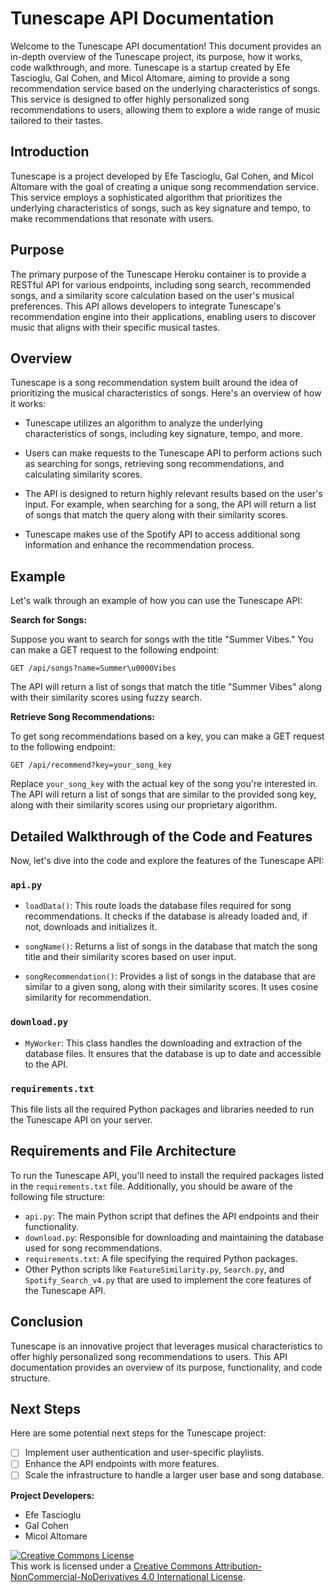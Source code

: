 # Tunescape API Documentation

Welcome to the Tunescape API documentation! This document provides an in-depth overview of the Tunescape project, its purpose, how it works, code walkthrough, and more. Tunescape is a startup created by Efe Tascioglu, Gal Cohen, and Micol Altomare, aiming to provide a song recommendation service based on the underlying characteristics of songs. This service is designed to offer highly personalized song recommendations to users, allowing them to explore a wide range of music tailored to their tastes.

## Introduction

Tunescape is a project developed by Efe Tascioglu, Gal Cohen, and Micol Altomare with the goal of creating a unique song recommendation service. This service employs a sophisticated algorithm that prioritizes the underlying characteristics of songs, such as key signature and tempo, to make recommendations that resonate with users.

## Purpose

The primary purpose of the Tunescape Heroku container is to provide a RESTful API for various endpoints, including song search, recommended songs, and a similarity score calculation based on the user's musical preferences. This API allows developers to integrate Tunescape's recommendation engine into their applications, enabling users to discover music that aligns with their specific musical tastes.

## Overview

Tunescape is a song recommendation system built around the idea of prioritizing the musical characteristics of songs. Here's an overview of how it works:

- Tunescape utilizes an algorithm to analyze the underlying characteristics of songs, including key signature, tempo, and more.

- Users can make requests to the Tunescape API to perform actions such as searching for songs, retrieving song recommendations, and calculating similarity scores.

- The API is designed to return highly relevant results based on the user's input. For example, when searching for a song, the API will return a list of songs that match the query along with their similarity scores.

- Tunescape makes use of the Spotify API to access additional song information and enhance the recommendation process.

## Example

Let's walk through an example of how you can use the Tunescape API:

**Search for Songs:**

Suppose you want to search for songs with the title "Summer Vibes." You can make a GET request to the following endpoint:

```
GET /api/songs?name=Summer\u0000Vibes
```

The API will return a list of songs that match the title "Summer Vibes" along with their similarity scores using fuzzy search.

**Retrieve Song Recommendations:**

To get song recommendations based on a key, you can make a GET request to the following endpoint:
```
GET /api/recommend?key=your_song_key
```

Replace `your_song_key` with the actual key of the song you're interested in. The API will return a list of songs that are similar to the provided song key, along with their similarity scores using our proprietary algorithm.

## Detailed Walkthrough of the Code and Features

Now, let's dive into the code and explore the features of the Tunescape API:

### `api.py`

- `loadData()`: This route loads the database files required for song recommendations. It checks if the database is already loaded and, if not, downloads and initializes it.

- `songName()`: Returns a list of songs in the database that match the song title and their similarity scores based on user input.

- `songRecommendation()`: Provides a list of songs in the database that are similar to a given song, along with their similarity scores. It uses cosine similarity for recommendation.

### `download.py`

- `MyWorker`: This class handles the downloading and extraction of the database files. It ensures that the database is up to date and accessible to the API.

### `requirements.txt`

This file lists all the required Python packages and libraries needed to run the Tunescape API on your server.

## Requirements and File Architecture

To run the Tunescape API, you'll need to install the required packages listed in the `requirements.txt` file. Additionally, you should be aware of the following file structure:

- `api.py`: The main Python script that defines the API endpoints and their functionality.
- `download.py`: Responsible for downloading and maintaining the database used for song recommendations.
- `requirements.txt`: A file specifying the required Python packages.
- Other Python scripts like `FeatureSimilarity.py`, `Search.py`, and `Spotify_Search_v4.py` that are used to implement the core features of the Tunescape API.

## Conclusion

Tunescape is an innovative project that leverages musical characteristics to offer highly personalized song recommendations to users. This API documentation provides an overview of its purpose, functionality, and code structure.

## Next Steps

Here are some potential next steps for the Tunescape project:

- [ ] Implement user authentication and user-specific playlists.
- [ ] Enhance the API endpoints with more features.
- [ ] Scale the infrastructure to handle a larger user base and song database.

**Project Developers:**
- Efe Tascioglu
- Gal Cohen
- Micol Altomare


<a rel="license" href="http://creativecommons.org/licenses/by-nc-nd/4.0/"><img alt="Creative Commons License" style="border-width:0" src="https://i.creativecommons.org/l/by-nc-nd/4.0/88x31.png" /></a><br />This work is licensed under a <a rel="license" href="http://creativecommons.org/licenses/by-nc-nd/4.0/">Creative Commons Attribution-NonCommercial-NoDerivatives 4.0 International License</a>.

